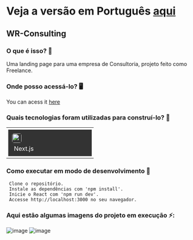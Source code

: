 # Veja a versão em Português <a href="README-ptbr.md">aqui</a>

## WR-Consulting

### O que é isso? 🤔
Uma landing page para uma empresa de Consultoria, projeto feito como Freelance.

### Onde posso acessá-lo? 🖥
You can acess it <a href="https://wr-consultoria.vercel.app">here</a>

### Quais tecnologias foram utilizadas para construí-lo? 🚀
<table><tr><td style="padding: 5px;">
        <div style="background-color: #333; width: 200px; height: 50px; padding: 10px;">
            <img src='https://cdn.jsdelivr.net/gh/devicons/devicon@latest/icons/nextjs/nextjs-original.svg' width="25" height="25" style="border-radius: 5px;">
            <p style="color: white; padding: 5px; margin: 0;">Next.js</p>
        </div>
    </td></tr></table>

### Como executar em modo de desenvolvimento 🏃

     Clone o repositório.
     Instale as dependências com 'npm install'.
     Inicie o React com 'npm run dev'.
     Accesse http://localhost:3000 no seu navegador.
    
### Aqui estão algumas imagens do projeto em execução ⚡️:
![image](https://github.com/user-attachments/assets/ff4ae920-22f0-41e3-98b7-52cabafb414d)
![image](https://github.com/user-attachments/assets/b780b6ae-3e80-4d94-a3ab-f5b14f38a2af)




